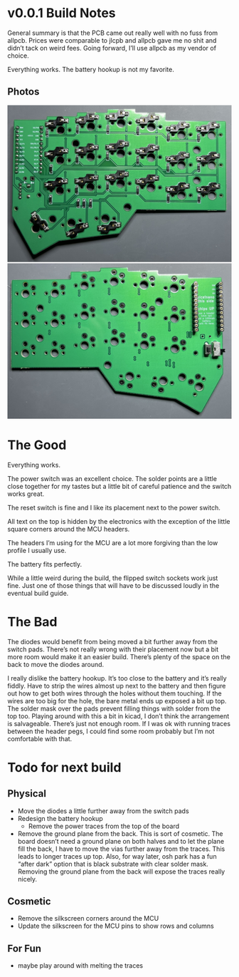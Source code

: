 # v0.0.1 Build Notes

General summary is that the PCB came out really well with no fuss from allpcb. Prices were comparable to jlcpb and allpcb gave me no shit and didn’t tack on weird fees. Going forward, I’ll use allpcb as my vendor of choice.

Everything works. The battery hookup is not my favorite.

## Photos

![](../images/v0.0.1/left-bottom.jpg)
![](../images/v0.0.1/left-top.jpg)

# The Good

Everything works.

The power switch was an excellent choice. The solder points are a little close together for my tastes but a little bit of careful patience and the switch works great.

The reset switch is fine and I like its placement next to the power switch.

All text on the top is hidden by the electronics with the exception of the little square corners around the MCU headers.

The headers I’m using for the MCU are a lot more forgiving than the low profile I usually use.

The battery fits perfectly.

While a little weird during the build, the flipped switch sockets work just fine. Just one of those things that will have to be discussed loudly in the eventual build guide.

# The Bad

The diodes would benefit from being moved a bit further away from the switch pads. There’s not really wrong with their placement now but a bit more room would make it an easier build. There’s plenty of the space on the back to move the diodes around.

I really dislike the battery hookup. It’s too close to the battery and it’s really fiddly. Have to strip the wires almost up next to the battery and then figure out how to get both wires through the holes without them touching. If the wires are too big for the hole, the bare metal ends up exposed a bit up top. The solder mask over the pads prevent filling things with solder from the top too. Playing around with this a bit in kicad, I don’t think the arrangement is salvageable. There’s just not enough room. If I was ok with running traces between the header pegs, I could find some room probably but I’m not comfortable with that.

# Todo for next build

## Physical

* Move the diodes a little further away from the switch pads
* Redesign the battery hookup
    * Remove the power traces from the top of the board
* Remove the ground plane from the back. This is sort of cosmetic. The board doesn’t need a ground plane on both halves and to let the plane fill the back, I have to move the vias further away from the traces. This leads to longer traces up top. Also, for way later, osh park has a fun “after dark” option that is black substrate with clear solder mask. Removing the ground plane from the back will expose the traces really nicely.


## Cosmetic

* Remove the silkscreen corners around the MCU
* Update the silkscreen for the MCU pins to show rows and columns


## For Fun

* maybe play around with melting the traces